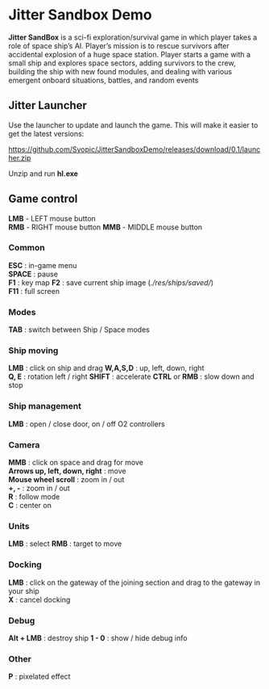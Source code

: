 # Jitter Sandbox Demo

**Jitter SandBox** is a sci-fi exploration/survival game in which player takes a role of space ship’s AI. Player’s mission is to rescue survivors after accidental explosion of a huge space station. Player starts a game with a small ship and explores space sectors, adding survivors to the crew, building the ship with new found modules, and dealing with various emergent onboard situations, battles, and random events

## Jitter Launcher

Use the launcher to update and launch the game. This will make it easier to get the latest versions:

https://github.com/Syopic/JitterSandboxDemo/releases/download/0.1/launcher.zip

Unzip and run **hl.exe**


## Game control

**LMB** - LEFT mouse button  
**RMB** - RIGHT mouse button 
**MMB** - MIDDLE mouse button 

### Common
**ESC** : in-game menu  
**SPACE** : pause  
**F1** : key map
**F2** : save current ship image (_./res/ships/saved/_)  
**F11** : full screen

### Modes
**TAB** : switch between  Ship / Space modes

### Ship moving
**LMB** : click on ship and drag
**W,A,S,D** : up, left, down, right  
**Q, E** : rotation left / right
**SHIFT** : accelerate
**CTRL** or **RMB** : slow down and stop

### Ship management
**LMB** : open / close door, on / off O2 controllers

### Camera
**MMB** : click on space and drag for move  
**Arrows up, left, down, right** : move  
**Mouse wheel scroll** : zoom in / out  
**+, -** : zoom in / out  
**R** : follow mode  
**C** : center on  

### Units
**LMB** : select
**RMB** : target to move

### Docking
**LMB** : click on the gateway of the joining section and drag to the gateway in your ship  
**X** : cancel docking

### Debug
**Alt + LMB** : destroy ship
**1 - 0** : show / hide debug info

### Other
**P** : pixelated effect
